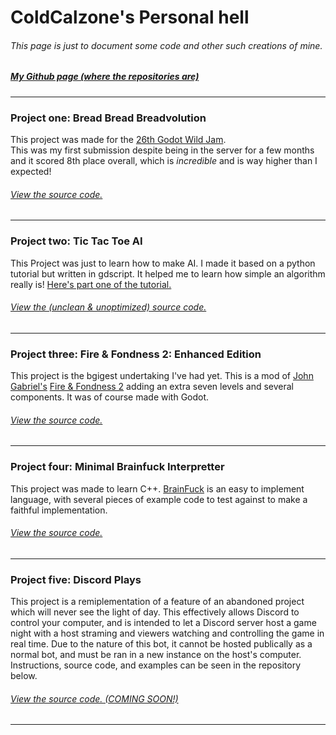 # ColdCalzone's Personal hell  
###### This page is just to document some code and other such creations of mine.  
##### [My Github page (where the repositories are)](https://github.com/ColdCalzone)
___  

### Project one: Bread Bread Breadvolution  
This project was made for the [26th Godot Wild Jam](https://itch.io/jam/godot-wild-jam-26).  
This was my first submission despite being in the server for a few months and it scored 8th place overall, which is *incredible* and is way higher than I expected!  
###### [View the source code.](https://github.com/ColdCalzone/bread-bread-breadvolution)  
___  

### Project two: Tic Tac Toe AI  
This Project was just to learn how to make AI. I made it based on a python tutorial but written in gdscript. It helped me to learn how simple an algorithm really is! [Here's part one of the tutorial.](https://www.youtube.com/watch?v=5s_lGC2sxwQ)  
###### [View the (unclean & unoptimized) source code.](https://github.com/ColdCalzone/TicTacToe)  
___

### Project three: Fire & Fondness 2: Enhanced Edition 
This project is the bgigest undertaking I've had yet. This is a mod of [John Gabriel's](https://johngabrieluk.itch.io) [Fire & Fondness 2](https://johngabrieluk.itch.io/fire-and-fondness-2) adding an extra seven levels and several components. It was of course made with Godot.
###### [View the source code.](https://github.com/ColdCalzone/fire-and-fondness-2-EE)
___

### Project four: Minimal Brainfuck Interpretter
This project was made to learn C++. [BrainFuck](https://esolangs.org/wiki/Brainfuck) is an easy to implement language, with several pieces of example code to test against to make a faithful implementation.
###### [View the source code.](https://github.com/ColdCalzone/minimal-brainfuck-interpreter)
___

### Project five: Discord Plays
This project is a remiplementation of a feature of an abandoned project which will never see the light of day. This effectively allows Discord to control your computer, and is intended to let a Discord server host a game night with a host straming and viewers watching and controlling the game in real time. Due to the nature of this bot, it cannot be hosted publically as a normal bot, and must be ran in a new instance on the host's computer. Instructions, source code, and examples can be seen in the repository below.
###### [View the source code. (COMING SOON!)]()
___
